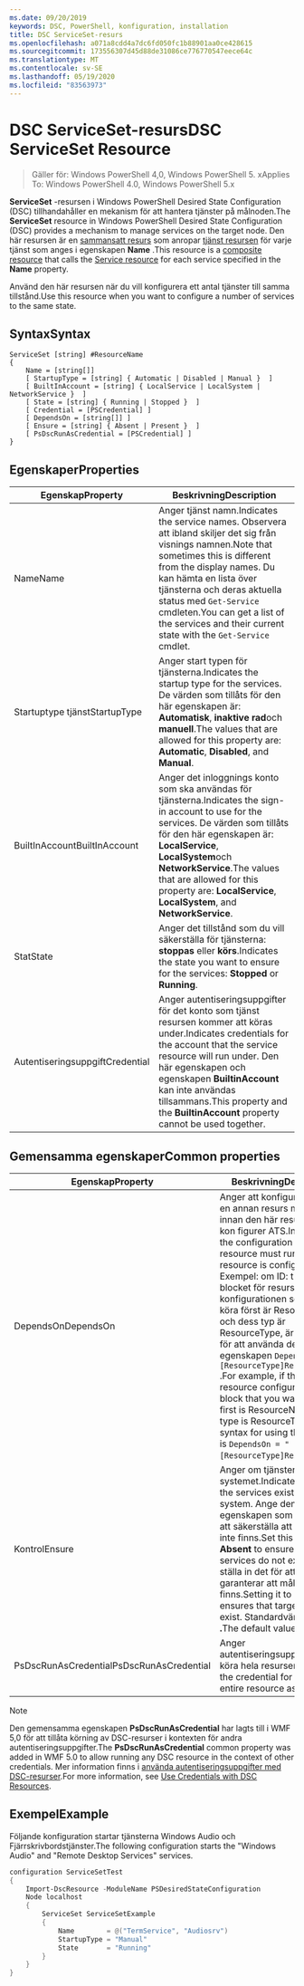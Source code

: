 ```yaml
---
ms.date: 09/20/2019
keywords: DSC, PowerShell, konfiguration, installation
title: DSC ServiceSet-resurs
ms.openlocfilehash: a071a8cdd4a7dc6fd050fc1b88901aa0ce428615
ms.sourcegitcommit: 173556307d45d88de31086ce776770547eece64c
ms.translationtype: MT
ms.contentlocale: sv-SE
ms.lasthandoff: 05/19/2020
ms.locfileid: "83563973"
---
```

# <a name="dsc-serviceset-resource"></a><span data-ttu-id="7b358-103">DSC ServiceSet-resurs</span><span class="sxs-lookup"><span data-stu-id="7b358-103">DSC ServiceSet Resource</span></span>

> <span data-ttu-id="7b358-104">Gäller för: Windows PowerShell 4,0, Windows PowerShell 5. x</span><span class="sxs-lookup"><span data-stu-id="7b358-104">Applies To: Windows PowerShell 4.0, Windows PowerShell 5.x</span></span>

<span data-ttu-id="7b358-105">**ServiceSet** -resursen i Windows PowerShell Desired State Configuration (DSC) tillhandahåller en mekanism för att hantera tjänster på målnoden.</span><span class="sxs-lookup"><span data-stu-id="7b358-105">The **ServiceSet** resource in Windows PowerShell Desired State Configuration (DSC) provides a mechanism to manage services on the target node.</span></span> <span data-ttu-id="7b358-106">Den här resursen är en [sammansatt resurs](../../../resources/authoringResourceComposite.md) som anropar [tjänst resursen](serviceResource.md) för varje tjänst som anges i egenskapen **Name** .</span><span class="sxs-lookup"><span data-stu-id="7b358-106">This resource is a [composite resource](../../../resources/authoringResourceComposite.md) that calls the [Service resource](serviceResource.md) for each service specified in the **Name** property.</span></span>

<span data-ttu-id="7b358-107">Använd den här resursen när du vill konfigurera ett antal tjänster till samma tillstånd.</span><span class="sxs-lookup"><span data-stu-id="7b358-107">Use this resource when you want to configure a number of services to the same state.</span></span>

## <a name="syntax"></a><span data-ttu-id="7b358-108">Syntax</span><span class="sxs-lookup"><span data-stu-id="7b358-108">Syntax</span></span>

```Syntax
ServiceSet [string] #ResourceName
{
    Name = [string[]]
    [ StartupType = [string] { Automatic | Disabled | Manual }  ]
    [ BuiltInAccount = [string] { LocalService | LocalSystem | NetworkService }  ]
    [ State = [string] { Running | Stopped }  ]
    [ Credential = [PSCredential] ]
    [ DependsOn = [string[]] ]
    [ Ensure = [string] { Absent | Present }  ]
    [ PsDscRunAsCredential = [PSCredential] ]
}
```

## <a name="properties"></a><span data-ttu-id="7b358-109">Egenskaper</span><span class="sxs-lookup"><span data-stu-id="7b358-109">Properties</span></span>

|<span data-ttu-id="7b358-110">Egenskap</span><span class="sxs-lookup"><span data-stu-id="7b358-110">Property</span></span> |<span data-ttu-id="7b358-111">Beskrivning</span><span class="sxs-lookup"><span data-stu-id="7b358-111">Description</span></span> |
|---|---|
|<span data-ttu-id="7b358-112">Name</span><span class="sxs-lookup"><span data-stu-id="7b358-112">Name</span></span> |<span data-ttu-id="7b358-113">Anger tjänst namn.</span><span class="sxs-lookup"><span data-stu-id="7b358-113">Indicates the service names.</span></span> <span data-ttu-id="7b358-114">Observera att ibland skiljer det sig från visnings namnen.</span><span class="sxs-lookup"><span data-stu-id="7b358-114">Note that sometimes this is different from the display names.</span></span> <span data-ttu-id="7b358-115">Du kan hämta en lista över tjänsterna och deras aktuella status med `Get-Service` cmdleten.</span><span class="sxs-lookup"><span data-stu-id="7b358-115">You can get a list of the services and their current state with the `Get-Service` cmdlet.</span></span> |
|<span data-ttu-id="7b358-116">Startuptype tjänst</span><span class="sxs-lookup"><span data-stu-id="7b358-116">StartupType</span></span> |<span data-ttu-id="7b358-117">Anger start typen för tjänsterna.</span><span class="sxs-lookup"><span data-stu-id="7b358-117">Indicates the startup type for the services.</span></span> <span data-ttu-id="7b358-118">De värden som tillåts för den här egenskapen är: **Automatisk**, **inaktive rad**och **manuell**.</span><span class="sxs-lookup"><span data-stu-id="7b358-118">The values that are allowed for this property are: **Automatic**, **Disabled**, and **Manual**.</span></span> |
|<span data-ttu-id="7b358-119">BuiltInAccount</span><span class="sxs-lookup"><span data-stu-id="7b358-119">BuiltInAccount</span></span> |<span data-ttu-id="7b358-120">Anger det inloggnings konto som ska användas för tjänsterna.</span><span class="sxs-lookup"><span data-stu-id="7b358-120">Indicates the sign-in account to use for the services.</span></span> <span data-ttu-id="7b358-121">De värden som tillåts för den här egenskapen är: **LocalService**, **LocalSystem**och **NetworkService**.</span><span class="sxs-lookup"><span data-stu-id="7b358-121">The values that are allowed for this property are: **LocalService**, **LocalSystem**, and **NetworkService**.</span></span> |
|<span data-ttu-id="7b358-122">Stat</span><span class="sxs-lookup"><span data-stu-id="7b358-122">State</span></span> |<span data-ttu-id="7b358-123">Anger det tillstånd som du vill säkerställa för tjänsterna: **stoppas** eller **körs**.</span><span class="sxs-lookup"><span data-stu-id="7b358-123">Indicates the state you want to ensure for the services: **Stopped** or **Running**.</span></span> |
|<span data-ttu-id="7b358-124">Autentiseringsuppgift</span><span class="sxs-lookup"><span data-stu-id="7b358-124">Credential</span></span> |<span data-ttu-id="7b358-125">Anger autentiseringsuppgifter för det konto som tjänst resursen kommer att köras under.</span><span class="sxs-lookup"><span data-stu-id="7b358-125">Indicates credentials for the account that the service resource will run under.</span></span> <span data-ttu-id="7b358-126">Den här egenskapen och egenskapen **BuiltinAccount** kan inte användas tillsammans.</span><span class="sxs-lookup"><span data-stu-id="7b358-126">This property and the **BuiltinAccount** property cannot be used together.</span></span> |

## <a name="common-properties"></a><span data-ttu-id="7b358-127">Gemensamma egenskaper</span><span class="sxs-lookup"><span data-stu-id="7b358-127">Common properties</span></span>

|<span data-ttu-id="7b358-128">Egenskap</span><span class="sxs-lookup"><span data-stu-id="7b358-128">Property</span></span> |<span data-ttu-id="7b358-129">Beskrivning</span><span class="sxs-lookup"><span data-stu-id="7b358-129">Description</span></span> |
|---|---|
|<span data-ttu-id="7b358-130">DependsOn</span><span class="sxs-lookup"><span data-stu-id="7b358-130">DependsOn</span></span> |<span data-ttu-id="7b358-131">Anger att konfigurationen av en annan resurs måste köras innan den här resursen har kon figurer ATS.</span><span class="sxs-lookup"><span data-stu-id="7b358-131">Indicates that the configuration of another resource must run before this resource is configured.</span></span> <span data-ttu-id="7b358-132">Exempel: om ID: t för skript blocket för resurs konfigurationen som du vill köra först är ResourceName och dess typ är ResourceType, är syntaxen för att använda den här egenskapen `DependsOn = "[ResourceType]ResourceName"` .</span><span class="sxs-lookup"><span data-stu-id="7b358-132">For example, if the ID of the resource configuration script block that you want to run first is ResourceName and its type is ResourceType, the syntax for using this property is `DependsOn = "[ResourceType]ResourceName"`.</span></span> |
|<span data-ttu-id="7b358-133">Kontrol</span><span class="sxs-lookup"><span data-stu-id="7b358-133">Ensure</span></span> |<span data-ttu-id="7b358-134">Anger om tjänsterna finns i systemet.</span><span class="sxs-lookup"><span data-stu-id="7b358-134">Indicates whether the services exist on the system.</span></span> <span data-ttu-id="7b358-135">Ange den här egenskapen som **saknas** för att säkerställa att tjänsterna inte finns.</span><span class="sxs-lookup"><span data-stu-id="7b358-135">Set this property to **Absent** to ensure that the services do not exist.</span></span> <span data-ttu-id="7b358-136">Att ställa in det för att **Visa** garanterar att mål tjänsterna finns.</span><span class="sxs-lookup"><span data-stu-id="7b358-136">Setting it to **Present** ensures that target services exist.</span></span> <span data-ttu-id="7b358-137">Standardvärdet finns **.**</span><span class="sxs-lookup"><span data-stu-id="7b358-137">The default value is **Present**.</span></span> |
|<span data-ttu-id="7b358-138">PsDscRunAsCredential</span><span class="sxs-lookup"><span data-stu-id="7b358-138">PsDscRunAsCredential</span></span> |<span data-ttu-id="7b358-139">Anger autentiseringsuppgifter för att köra hela resursen som.</span><span class="sxs-lookup"><span data-stu-id="7b358-139">Sets the credential for running the entire resource as.</span></span> |

> [!NOTE]
> <span data-ttu-id="7b358-140">Den gemensamma egenskapen **PsDscRunAsCredential** har lagts till i WMF 5,0 för att tillåta körning av DSC-resurser i kontexten för andra autentiseringsuppgifter.</span><span class="sxs-lookup"><span data-stu-id="7b358-140">The **PsDscRunAsCredential** common property was added in WMF 5.0 to allow running any DSC resource in the context of other credentials.</span></span> <span data-ttu-id="7b358-141">Mer information finns i [använda autentiseringsuppgifter med DSC-resurser](../../../configurations/runasuser.md).</span><span class="sxs-lookup"><span data-stu-id="7b358-141">For more information, see [Use Credentials with DSC Resources](../../../configurations/runasuser.md).</span></span>

## <a name="example"></a><span data-ttu-id="7b358-142">Exempel</span><span class="sxs-lookup"><span data-stu-id="7b358-142">Example</span></span>

<span data-ttu-id="7b358-143">Följande konfiguration startar tjänsterna Windows Audio och Fjärrskrivbordstjänster.</span><span class="sxs-lookup"><span data-stu-id="7b358-143">The following configuration starts the "Windows Audio" and "Remote Desktop Services" services.</span></span>

```powershell
configuration ServiceSetTest
{
    Import-DscResource -ModuleName PSDesiredStateConfiguration
    Node localhost
    {
        ServiceSet ServiceSetExample
        {
            Name        = @("TermService", "Audiosrv")
            StartupType = "Manual"
            State       = "Running"
        }
    }
}
```
